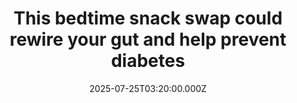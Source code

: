---
title: "This bedtime snack swap could rewire your gut and help prevent diabetes"
date: 2025-07-25T03:20:00.000Z
category: Health
externalLink: "https://www.sciencedaily.com/releases/2025/07/250724040505.htm"
image: ""
excerpt: "A new study reveals that swapping a typical nighttime carbohydrate snack for pistachios may beneficially alter gut bacteria in people with prediabetes. Conducted by Penn State researchers, the 12-week clinical trial found that pistachio consumption increased beneficial gut microbes like Roseburia and reduced harmful ones such as Blautia hydrogenotrophica. These microbiome changes could potentially support metabolic health and slow the…"
---